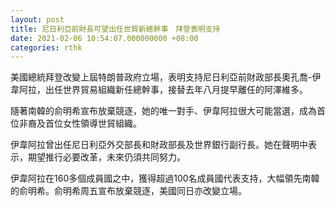 ```yaml
---
layout: post
title: 尼日利亞前財長可望出任世貿新總幹事　拜登表明支持
date: 2021-02-06 10:54:07.000000000 +08:00
categories: rthk
---
```


美國總統拜登改變上屆特朗普政府立場，表明支持尼日利亞前財政部長奧孔喬-伊韋阿拉，出任世界貿易組織新任總幹事，接替去年八月提早離任的阿澤維多。

隨著南韓的俞明希宣布放棄競逐，她的唯一對手、伊韋阿拉很大可能當選，成為首位非裔及首位女性領導世貿組織。

伊韋阿拉曾出任尼日利亞外交部長和財政部長及世界銀行副行長。她在聲明中表示，期望推行必要改革，未來仍須共同努力。

伊韋阿拉在160多個成員國之中，獲得超過100名成員國代表支持，大幅領先南韓的俞明希。俞明希周五宣布放棄競逐，美國同日亦改變立場。
